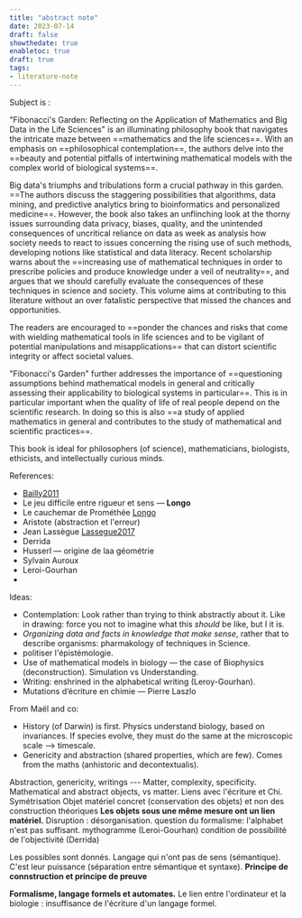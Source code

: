 ```yaml
---
title: "abstract note"
date: 2023-07-14
draft: false
showthedate: true
enabletoc: true
draft: true
tags:
- literature-note
---
```



Subject is :


"Fibonacci's Garden: Reflecting on the Application of Mathematics and Big Data in the Life Sciences" is an illuminating philosophy book that navigates the intricate maze between ==mathematics and the life sciences==. With an emphasis on ==philosophical contemplation==, the authors delve into the ==beauty and potential pitfalls of intertwining mathematical models with the complex world of biological systems==.  
  
Big data's triumphs and tribulations form a crucial pathway in this garden. ==The authors discuss the staggering possibilities that algorithms, data mining, and predictive analytics bring to bioinformatics and personalized medicine==. However, the book also takes an unflinching look at the thorny issues surrounding data privacy, biases, quality, and the unintended consequences of uncritical reliance on data as week as analysis how society needs to react to issues concerning the rising use of such methods, developing notions like statistical and data literacy. Recent scholarship warns about the ==increasing use of mathematical techniques in order to prescribe policies and produce knowledge under a veil of neutrality==, and argues that we should carefully evaluate the consequences of these techniques in science and society. This volume aims at contributing to this literature without an over fatalistic perspective that missed the chances and opportunities.  
  
The readers are encouraged to ==ponder the chances and risks that come with wielding mathematical tools in life sciences and to be vigilant of potential manipulations and misapplications== that can distort scientific integrity or affect societal values.  
  
"Fibonacci's Garden" further addresses the importance of ==questioning assumptions behind mathematical models in general and critically assessing their applicability to biological systems in particular==. This is in particular important when the quality of life of real people depend on the scientific research. In doing so this is also ==a study of applied mathematics in general and contributes to the study of mathematical and scientific practices==.  
  
This book is ideal for philosophers (of science), mathematicians, biologists, ethicists, and intellectually curious minds.

References: 
- [Bailly2011](reference/Bailly2011.md) 
- Le jeu difficile entre rigueur et sens — **Longo**
- Le cauchemar de Prométhée [Longo](reference/Longo.md)
- Aristote (abstraction et l'erreur)
- Jean Lassègue [Lassegue2017](reference/Lassegue2017.md) 
- Derrida 
- Husserl — origine de laa géométrie
- Sylvain Auroux 
- Leroi-Gourhan 
- 
Ideas: 
- Contemplation: Look rather than trying to think abstractly about it. Like in drawing: force you not to imagine what this *should* be like, but I it is. 
- *Organizing data and facts in knowledge that make sense*, rather that to describe organisms: pharmakology of techniques in Science. 
- politiser l'épistémologie.
- Use of mathematical models in biology — the case of Biophysics (deconstruction). Simulation vs Understanding.  
- Writing: enshrined in the alphabetical writing (Leroy-Gourhan).  
- Mutations d’écriture en chimie — Pierre Laszlo

From Maël and co: 
- History (of Darwin) is first. Physics understand biology, based on invariances. If species evolve, they must do the same at the microscopic scale --> timescale. 
- Genericity and abstraction (shared properties, which are few). Comes from the maths (anhistoric and decontextualis). 


Abstraction, genericity, writings --- Matter, complexity, specificity. 
Mathematical and abstract objects, vs matter. 
Liens avec l'écriture et Chi.
Symétrisation
Objet matériel concret (conservation des objets) et non des construction théoriques
**Les objets sous une même mesure ont un lien matériel.** 
Disruption : désorganisation. 
question du formalisme: l'alphabet n'est pas suffisant. 
mythogramme  (Leroi-Gourhan)
condition de possibilité de l'objectivité (Derrida)

Les possibles sont donnés.
Langage qui n'ont pas de sens (sémantique). 
C'est leur puissance (séparation entre sémantique et syntaxe).
**Principe de connstruction et principe de preuve**


**Formalisme, langage formels et automates.** 
Le lien entre l'ordinateur et la biologie : insuffisance de l'écriture d'un langage formel. 



